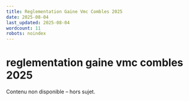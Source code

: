 ```yaml
---
title: Reglementation Gaine Vmc Combles 2025
date: 2025-08-04
last_updated: 2025-08-04
wordcount: 11
robots: noindex
---
```


# reglementation gaine vmc combles 2025

Contenu non disponible – hors sujet.